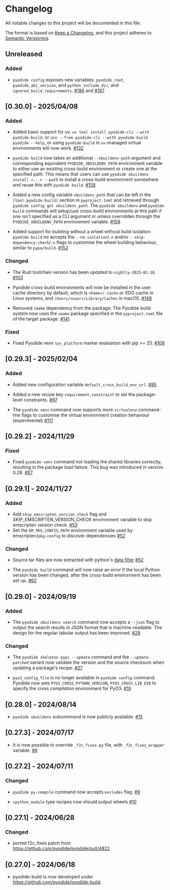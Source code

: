 # Changelog

All notable changes to this project will be documented in this file.

The format is based on [Keep a Changelog](https://keepachangelog.com/en/1.0.0/),
and this project adheres to [Semantic Versioning](https://semver.org/spec/v2.0.0.html).

## Unreleased

### Added

- `pyodide config` exposes new variables: `pyodide_root`, `pyodide_abi_version`, and `python_include_dir`,
  and `ignored_build_requirements`.
  [#186](https://github.com/pyodide/pyodide-build/pull/186) and [#187](https://github.com/pyodide/pyodide-build/pull/187)

## [0.30.0] - 2025/04/08

### Added

- Added basic support for uv. `uv tool install pyodide-cli --with pyodide-build`, or
  `uvx --from pyodide-cli --with pyodide-build pyodide --help`, or using `pyodide-build`
  in `uv`-managed virtual environments will now work.
  [#132](https://github.com/pyodide/pyodide-build/pull/132)

- `pyodide build` now takes an additional `--xbuildenv-path` argument and corresponding
  equivalent `PYODIDE_XBUILDENV_PATH` environment variable to either use an existing
  cross-build environment or create one at the specified path. This means that users
  can use `pyodide xbuildenv install <...> --path` to install a cross-build environment
  somewhere and reuse this with `pyodide build`.
  [#158](https://github.com/pyodide/pyodide-build/pull/158)

- Added a new config variable `xbuildenv_path` that can be left in the `[tool.pyodide.build]`
  section in `pyproject.toml` and retrieved through `pyodide config get xbuildenv_path`.
  The `pyodide xbuildenv` and `pyodide build` commands will setup/use cross-build environments
  at this path if one isn't specified as a CLI argument or unless overridden through the
  `PYODIDE_XBUILDENV_PATH` environment variable.
  [#158](https://github.com/pyodide/pyodide-build/pull/158)

- Added support for building without a wheel without build isolation: `pyodide build` no accepts
  the `--no-isolation`/`-n` and/or `--skip-dependency-check`/`-x` flags to customise the wheel
  building behaviour, similar to `pypa/build`.
  [#152](https://github.com/pyodide/pyodide-build/pull/152)

### Changed

- The Rust toolchain version has been updated to `nightly-2025-01-18`.
  [#103](https://github.com/pyodide/pyodide-build/pull/103)

- Pyodide cross-build environments will now be installed in the user cache directory by default,
  which is `<home>/.cache` or XDG cache in Linux systems, and `/Users/<user>/Library/Caches` in macOS.
  [#148](https://github.com/pyodide/pyodide-build/pull/148)

- Removed `cmake` dependency from the package.
  The Pyodide build system now uses the `cmake` package specified in the `pyproject.toml` file
  of the target package.
  [#141](https://github.com/pyodide/pyodide-build/pull/141)

### Fixed

- Fixed Pyodide venv `sys_platform` marker evaluation with pip >= 25.
  [#108](https://github.com/pyodide/pyodide-build/pull/108)

## [0.29.3] - 2025/02/04

### Added

- Added new configuration variable `default_cross_build_env_url`.
  [#85](https://github.com/pyodide/pyodide-build/pull/85)

- Added a new recipe key `requirement.constraint` to set the package-level constraints.
  [#97](https://github.com/pyodide/pyodide-build/pull/97)

- The `pyodide venv` command now supports more `virtualenv` command-line flags
  to customise the virtual environment creation behaviour (experimental)
  [#117](https://github.com/pyodide/pyodide-build/pull/117)

## [0.29.2] - 2024/11/29

### Fixed

- Fixed `pyodide venv` command not loading the shared libraries correctly, resulting in the package load failure.
  This bug was introduced in version 0.28.
  [#67](https://github.com/pyodide/pyodide-build/pull/67)

## [0.29.1] - 2024/11/27

### Added

- Add `skip_emscripten_version_check` flag and SKIP_EMSCRIPTEN_VERSION_CHECK environment
  variable to skip emscripten version check.
  [#53](https://github.com/pyodide/pyodide-build/pull/53)
- Set the `EM_PKG_CONFIG_PATH` environment variable used by emscripten/`pkg-config` to discover dependencies
  [#52](https://github.com/pyodide/pyodide-build/pull/52)

### Changed

- Source tar files are now extracted with python's [data filter](https://docs.python.org/3/library/tarfile.html#tarfile.data_filter)
  [#52](https://github.com/pyodide/pyodide-build/pull/52)

- The `pyodide build` command will now raise an error if the local Python version has been changed,
  after the cross-build environment has been set up.
  [#62](https://github.com/pyodide/pyodide-build/pull/62)

## [0.29.0] - 2024/09/19

### Added

- The `pyodide xbuildenv search` command now accepts a `--json` flag to output the
  search results in JSON format that is machine-readable. The design for the regular
  tabular output has been improved.
  [#28](https://github.com/pyodide/pyodide-build/pull/28)

### Changed

- The `pyodide skeleton pypi --update` command and the `--update-patched` variant now
  validate the version and the source checksum when updating a package's recipe.
  [#27](https://github.com/pyodide/pyodide-build/pull/27)

- `pyo3_config_file` is no longer available in `pyodide config` command.
  Pyodide now sets `PYO3_CROSS_PYTHON_VERSION`, `PYO3_CROSS_LIB_DIR` to specify the cross compilation environment
  for PyO3.
  [#19](https://github.com/pyodide/pyodide-build/pull/19)

## [0.28.0] - 2024/08/14

- `pyodide xbuildenv` subcommand is now publicly available.
  [#15](https://github.com/pyodide/pyodide-build/pull/15)

## [0.27.3] - 2024/07/17

- It is now possible to override `_f2c_fixes.py` file, with `_f2c_fixes_wrapper` variable.
  [#8](https://github.com/pyodide/pyodide-build/pull/8)

## [0.27.2] - 2024/07/11

### Changed

- `pyodide py-compile` command now accepts `excludes` flag.
  [#9](https://github.com/pyodide/pyodide-build/pull/9)

- `cpython_module` type recipes now should output wheels
  [#10](https://github.com/pyodide/pyodide-build/pull/10)

## [0.27.1] - 2024/06/28

### Changed

- ported f2c_fixes patch from https://github.com/pyodide/pyodide/pull/4822

## [0.27.0] - 2024/06/18

- pyodide-build is now developed under https://github.com/pyodide/pyodide-build.
